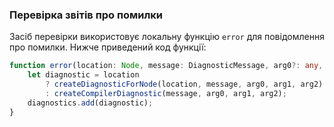 ### Перевірка звітів про помилки
Засіб перевірки використовує локальну функцію `error` для повідомлення про помилки. Нижче приведений код функції:

```ts
function error(location: Node, message: DiagnosticMessage, arg0?: any, arg1?: any, arg2?: any): void {
    let diagnostic = location
        ? createDiagnosticForNode(location, message, arg0, arg1, arg2)
        : createCompilerDiagnostic(message, arg0, arg1, arg2);
    diagnostics.add(diagnostic);
}
```